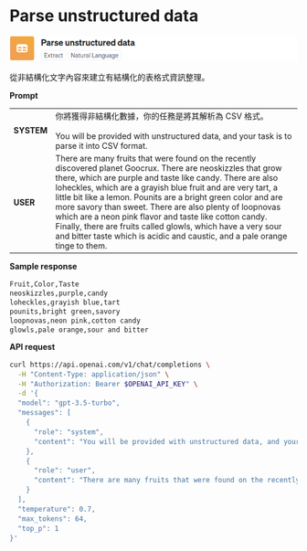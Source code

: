# Parse unstructured data

![](./assets/default-parse-data.png)

從非結構化文字內容來建立有結構化的表格式資訊整理。

**Prompt**

|||
|-------|------|
|**SYSTEM**|你將獲得非結構化數據，你的任務是將其解析為 CSV 格式。<br/><br/>You will be provided with unstructured data, and your task is to parse it into CSV format.|
|**USER**|There are many fruits that were found on the recently discovered planet Goocrux. There are neoskizzles that grow there, which are purple and taste like candy. There are also loheckles, which are a grayish blue fruit and are very tart, a little bit like a lemon. Pounits are a bright green color and are more savory than sweet. There are also plenty of loopnovas which are a neon pink flavor and taste like cotton candy. Finally, there are fruits called glowls, which have a very sour and bitter taste which is acidic and caustic, and a pale orange tinge to them.|

**Sample response**

```
Fruit,Color,Taste
neoskizzles,purple,candy
loheckles,grayish blue,tart
pounits,bright green,savory
loopnovas,neon pink,cotton candy
glowls,pale orange,sour and bitter
```


**API request**

```bash
curl https://api.openai.com/v1/chat/completions \
  -H "Content-Type: application/json" \
  -H "Authorization: Bearer $OPENAI_API_KEY" \
  -d '{
  "model": "gpt-3.5-turbo",
  "messages": [
    {
      "role": "system",
      "content": "You will be provided with unstructured data, and your task is to parse it into CSV format."
    },
    {
      "role": "user",
      "content": "There are many fruits that were found on the recently discovered planet Goocrux. There are neoskizzles that grow there, which are purple and taste like candy. There are also loheckles, which are a grayish blue fruit and are very tart, a little bit like a lemon. Pounits are a bright green color and are more savory than sweet. There are also plenty of loopnovas which are a neon pink flavor and taste like cotton candy. Finally, there are fruits called glowls, which have a very sour and bitter taste which is acidic and caustic, and a pale orange tinge to them."
    }
  ],
  "temperature": 0.7,
  "max_tokens": 64,
  "top_p": 1
}'
```
